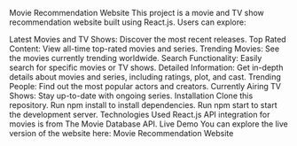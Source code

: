 Movie Recommendation Website
This project is a movie and TV show recommendation website built using React.js. Users can explore:

Latest Movies and TV Shows: Discover the most recent releases.
Top Rated Content: View all-time top-rated movies and series.
Trending Movies: See the movies currently trending worldwide.
Search Functionality: Easily search for specific movies or TV shows.
Detailed Information: Get in-depth details about movies and series, including ratings, plot, and cast.
Trending People: Find out the most popular actors and creators.
Currently Airing TV Shows: Stay up-to-date with ongoing series.
Installation
Clone this repository.
Run npm install to install dependencies.
Run npm start to start the development server.
Technologies Used
React.js
API integration for movies is from The Movie Database API.
Live Demo
You can explore the live version of the website here:
Movie Recommendation Website
